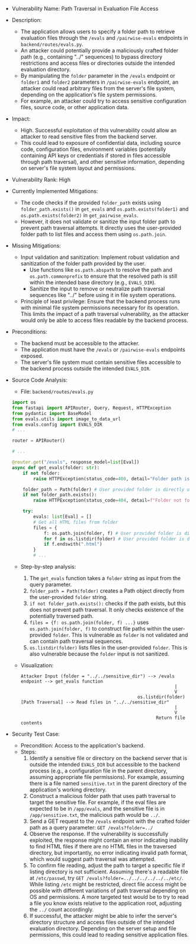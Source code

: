 - Vulnerability Name: Path Traversal in Evaluation File Access
- Description:
    - The application allows users to specify a folder path to retrieve evaluation files through the `/evals` and `/pairwise-evals` endpoints in `backend/routes/evals.py`.
    - An attacker could potentially provide a maliciously crafted folder path (e.g., containing "../" sequences) to bypass directory restrictions and access files or directories outside the intended evaluation directory.
    - By manipulating the `folder` parameter in the `/evals` endpoint or `folder1` and `folder2` parameters in `/pairwise-evals` endpoint, an attacker could read arbitrary files from the server's file system, depending on the application's file system permissions.
    - For example, an attacker could try to access sensitive configuration files, source code, or other application data.
- Impact:
    - High. Successful exploitation of this vulnerability could allow an attacker to read sensitive files from the backend server.
    - This could lead to exposure of confidential data, including source code, configuration files, environment variables (potentially containing API keys or credentials if stored in files accessible through path traversal), and other sensitive information, depending on server's file system layout and permissions.
- Vulnerability Rank: High
- Currently Implemented Mitigations:
    - The code checks if the provided `folder_path` exists using `folder_path.exists()` in `get_evals` and `os.path.exists(folder1)` and `os.path.exists(folder2)` in `get_pairwise_evals`.
    - However, it does not validate or sanitize the input folder path to prevent path traversal attempts. It directly uses the user-provided folder path to list files and access them using `os.path.join`.
- Missing Mitigations:
    - Input validation and sanitization: Implement robust validation and sanitization of the folder path provided by the user.
        - Use functions like `os.path.abspath` to resolve the path and `os.path.commonprefix` to ensure that the resolved path is still within the intended base directory (e.g., `EVALS_DIR`).
        - Sanitize the input to remove or neutralize path traversal sequences like "../" before using it in file system operations.
    - Principle of least privilege: Ensure that the backend process runs with minimal file system permissions necessary for its operation. This limits the impact of a path traversal vulnerability, as the attacker would only be able to access files readable by the backend process.
- Preconditions:
    - The backend must be accessible to the attacker.
    - The application must have the `/evals` or `/pairwise-evals` endpoints exposed.
    - The server's file system must contain sensitive files accessible to the backend process outside the intended `EVALS_DIR`.
- Source Code Analysis:
    - File: `backend/routes/evals.py`
    ```python
    import os
    from fastapi import APIRouter, Query, Request, HTTPException
    from pydantic import BaseModel
    from evals.utils import image_to_data_url
    from evals.config import EVALS_DIR
    # ...

    router = APIRouter()

    # ...

    @router.get("/evals", response_model=list[Eval])
    async def get_evals(folder: str):
        if not folder:
            raise HTTPException(status_code=400, detail="Folder path is required")

        folder_path = Path(folder) # User provided folder is directly used
        if not folder_path.exists():
            raise HTTPException(status_code=404, detail=f"Folder not found: {folder}")

        try:
            evals: list[Eval] = []
            # Get all HTML files from folder
            files = {
                f: os.path.join(folder, f) # User provided folder is directly used in path join
                for f in os.listdir(folder) # User provided folder is directly used in listdir
                if f.endswith(".html")
            }
            # ...
    ```
    - Step-by-step analysis:
        1. The `get_evals` function takes a `folder` string as input from the query parameter.
        2. `folder_path = Path(folder)` creates a Path object directly from the user-provided `folder` string.
        3. `if not folder_path.exists():` checks if the path exists, but this does not prevent path traversal. It only checks existence of the potentially traversed path.
        4. `files = {f: os.path.join(folder, f) ...}` uses `os.path.join(folder, f)` to construct file paths within the user-provided `folder`. This is vulnerable as `folder` is not validated and can contain path traversal sequences.
        5. `os.listdir(folder)` lists files in the user-provided `folder`. This is also vulnerable because the `folder` input is not sanitized.

    - Visualization:
        ```
        Attacker Input (folder = "../../sensitive_dir") --> /evals endpoint --> get_evals function
                                                                  |
                                                                  V
                                                    os.listdir(folder) [Path Traversal] --> Read files in "../../sensitive_dir"
                                                                  |
                                                                  V
                                                           Return file contents
        ```

- Security Test Case:
    - Precondition: Access to the application's backend.
    - Steps:
        1. Identify a sensitive file or directory on the backend server that is outside the intended `EVALS_DIR` but accessible to the backend process (e.g., a configuration file in the parent directory, assuming appropriate file permissions). For example, assuming there is a file named `sensitive.txt` in the parent directory of the application's working directory.
        2. Construct a malicious folder path that uses path traversal to target the sensitive file. For example, if the eval files are expected to be in `/app/evals`, and the sensitive file is in `/app/sensitive.txt`, the malicious path would be `../`.
        3. Send a GET request to the `/evals` endpoint with the crafted folder path as a query parameter: `GET /evals?folder=../`
        4. Observe the response. If the vulnerability is successfully exploited, the response might contain an error indicating inability to find HTML files if there are no HTML files in the traversed directory, but importantly, no error indicating invalid path format, which would suggest path traversal was attempted.
        5. To confirm file reading, adjust the path to target a specific file if listing directory is not sufficient. Assuming there's a readable file at `/etc/passwd`, try `GET /evals?folder=../../../../../../etc/`. While listing `/etc` might be restricted, direct file access might be possible with different variations of path traversal depending on OS and permissions. A more targeted test would be to try to read a file you know exists relative to the application root, adjusting the `../` count accordingly.
        6. If successful, the attacker might be able to infer the server's directory structure and access files outside of the intended evaluation directory. Depending on the server setup and file permissions, this could lead to reading sensitive application files.
